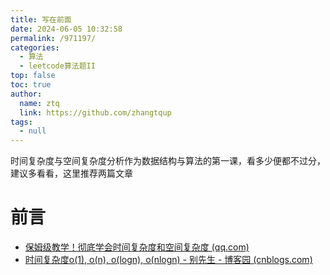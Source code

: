 ```yaml
---
title: 写在前面
date: 2024-06-05 10:32:58
permalink: /971197/
categories: 
  - 算法
  - leetcode算法题II
top: false
toc: true
author: 
  name: ztq
  link: https://github.com/zhangtqup
tags: 
  - null
---
```

时间复杂度与空间复杂度分析作为数据结构与算法的第一课，看多少便都不过分，建议多看看，这里推荐两篇文章

<!-- more -->

# 前言

- [保姆级教学！彻底学会时间复杂度和空间复杂度 (qq.com)](https://mp.weixin.qq.com/s?__biz=MzI0NjAxMDU5NA==&mid=2475918746&idx=1&sn=3fe42234a1f07fb084d11fe06fb24893&chksm=ff22e217c8556b019b9052f9d4805174385ba4c8c099216fa226dbd1b033a9a49782579e4b75&token=1996171232&lang=zh_CN#rd)
- [时间复杂度o(1), o(n), o(logn), o(nlogn) - 别先生 - 博客园 (cnblogs.com)](https://www.cnblogs.com/biehongli/p/11672380.html)

